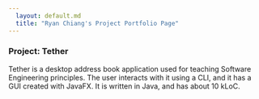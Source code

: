 ```yaml
---
  layout: default.md
  title: "Ryan Chiang's Project Portfolio Page"
---
```


### Project: Tether

Tether is a desktop address book application used for teaching Software Engineering principles. The user interacts with it using a CLI, and it has a GUI created with JavaFX. It is written in Java, and has about 10 kLoC.


